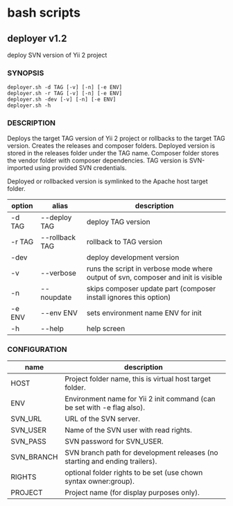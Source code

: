# bash scripts

## deployer v1.2

deploy SVN version of Yii 2 project

### SYNOPSIS

    deployer.sh -d TAG [-v] [-n] [-e ENV]
    deployer.sh -r TAG [-v] [-n] [-e ENV]
    deployer.sh -dev [-v] [-n] [-e ENV]
    deployer.sh -h

### DESCRIPTION

Deploys the target TAG version of Yii 2 project or rollbacks to the target TAG version. 
Creates the releases and composer folders. Deployed version is stored in the releases
folder under the TAG name. Composer folder stores the vendor folder with composer
dependencies. TAG version is SVN-imported using provided SVN credentials.

Deployed or rollbacked version is symlinked to the Apache host target folder.

| option | alias          | description
|--------|----------------|-----------------------------------------------------------------------------------
| -d TAG | --deploy TAG   | deploy TAG version
| -r TAG | --rollback TAG | rollback to TAG version
| -dev   |                | deploy development version
| -v     | --verbose      | runs the script in verbose mode where output of svn, composer and init is visible
| -n     | --noupdate     | skips composer update part (composer install ignores this option)
| -e ENV | --env ENV      | sets environment name ENV for init
| -h     | --help         | help screen

### CONFIGURATION

| name       | description
|------------|----------------------------------------------------------------------------
| HOST       | Project folder name, this is virtual host target folder.
| ENV        | Environment name for Yii 2 init command (can be set with -e flag also).
| SVN_URL    | URL of the SVN server.
| SVN_USER   | Name of the SVN user with read rights.
| SVN_PASS   | SVN password for SVN_USER.
| SVN_BRANCH | SVN branch path for development releases (no starting and ending trailers).
| RIGHTS     | optional folder rights to be set (use chown syntax owner:group).
| PROJECT    | Project name (for display purposes only).

